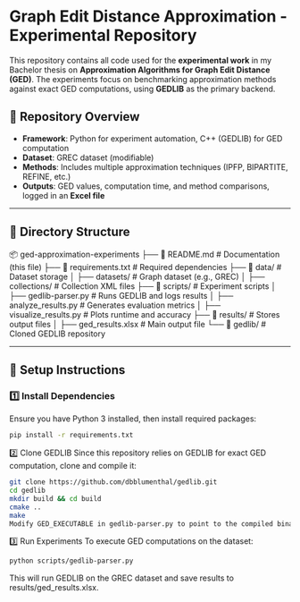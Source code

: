 # **Graph Edit Distance Approximation - Experimental Repository**  

This repository contains all code used for the **experimental work** in my Bachelor thesis on **Approximation Algorithms for Graph Edit Distance (GED)**. The experiments focus on benchmarking approximation methods against exact GED computations, using **GEDLIB** as the primary backend.

## **📌 Repository Overview**
- **Framework**: Python for experiment automation, C++ (GEDLIB) for GED computation  
- **Dataset**: GREC dataset (modifiable)  
- **Methods**: Includes multiple approximation techniques (IPFP, BIPARTITE, REFINE, etc.)  
- **Outputs**: GED values, computation time, and method comparisons, logged in an **Excel file**  

---

## **📂 Directory Structure**
📦 ged-approximation-experiments
├── 📜 README.md # Documentation (this file) 
├── 📜 requirements.txt # Required dependencies 
├── 📂 data/ # Dataset storage 
│ ├── datasets/ # Graph dataset (e.g., GREC) 
│ ├── collections/ # Collection XML files 
├── 📂 scripts/ # Experiment scripts 
│ ├── gedlib-parser.py # Runs GEDLIB and logs results 
│ ├── analyze_results.py # Generates evaluation metrics 
│ ├── visualize_results.py # Plots runtime and accuracy 
├── 📂 results/ # Stores output files 
│ ├── ged_results.xlsx # Main output file 
└── 📂 gedlib/ # Cloned GEDLIB repository

---

## **🚀 Setup Instructions**
### **1️⃣ Install Dependencies**
Ensure you have Python 3 installed, then install required packages:
```bash
pip install -r requirements.txt
```

2️⃣ Clone GEDLIB
Since this repository relies on GEDLIB for exact GED computation, clone and compile it:
```bash
git clone https://github.com/dbblumenthal/gedlib.git
cd gedlib
mkdir build && cd build
cmake ..
make
Modify GED_EXECUTABLE in gedlib-parser.py to point to the compiled binary.
```

3️⃣ Run Experiments
To execute GED computations on the dataset:
```bash
python scripts/gedlib-parser.py
```
This will run GEDLIB on the GREC dataset and save results to results/ged_results.xlsx.
